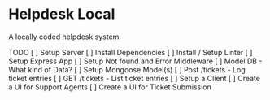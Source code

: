 # Helpdesk Local #

 A locally coded helpdesk system

 TODO
[ ] Setup Server
    [ ] Install Dependencies
    [ ] Install / Setup Linter
    [ ] Setup Express App
    [ ] Setup Not found and Error Middleware
[ ] Model DB
    - What kind of Data?
[ ] Setup Mongoose Model(s)
[ ] Post /tickets
    - Log ticket entries
[ ] GET /tickets
    - List ticket entries
[ ] Setup a Client
    [ ] Create a UI for Support Agents
    [ ] Create a UI for Ticket Submission
